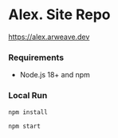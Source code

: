 # Alex. Site Repo

<a href="https://alex.arweave.dev">https://alex.arweave.dev</a>

### Requirements

- Node.js 18+ and npm

### Local Run

```
npm install
```

```
npm start
```
